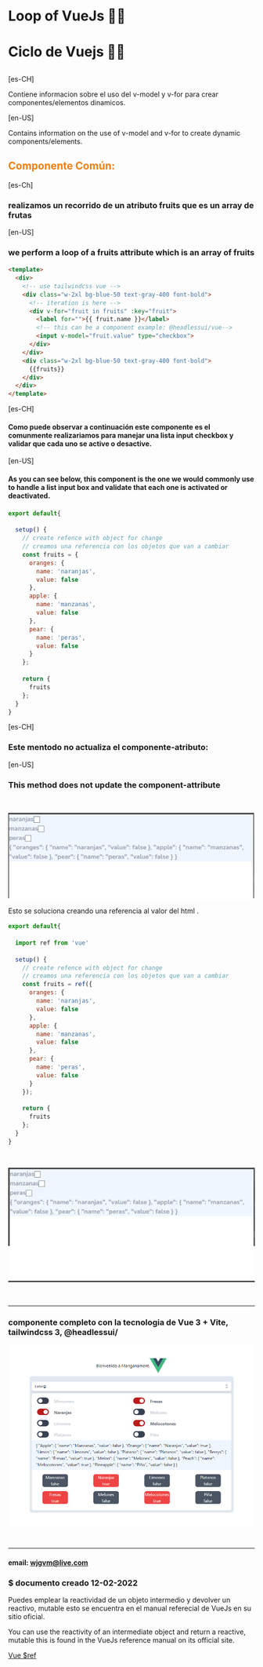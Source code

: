 # Loop of VueJs 🧙‍♂️ 
# Ciclo de Vuejs 🧙‍♂️

## 
[es-CH]
<p>Contiene informacion sobre el uso del v-model y v-for para crear componentes/elementos dinamicos.</p>

[en-US]
<p>Contains information on the use of v-model and v-for to create dynamic components/elements.</p>

<div style="color: #f08010; font-weight: 900;">

## Componente Común:

</div>

[es-Ch]
### realizamos un recorrido de un atributo fruits que es un array de frutas

[en-US]
### we perform a loop of a fruits attribute which is an array of fruits

``` html
<template>
  <div>
    <!-- use tailwindcss vue -->
    <div class="w-2xl bg-blue-50 text-gray-400 font-bold">
      <!-- iteration is here -->
      <div v-for="fruit in fruits" :key="fruit">
        <label for="">{{ fruit.name }}</label>
        <!-- this can be a component example: @headlessui/vue-->
        <input v-model="fruit.value" type="checkbox">
      </div>
    </div>
    <div class="w-2xl bg-blue-50 text-gray-400 font-bold">
      {{fruits}}
    </div>
  </div>
</template>
```

[es-CH]
#### Como puede observar a continuación este componente es el comunmente realizariamos para manejar una lista input checkbox y validar que cada uno se active o desactive.

[en-US]
#### As you can see below, this component is the one we would commonly use to handle a list input box and validate that each one is activated or deactivated.

``` js
export default{

  setup() {
    // create refence with object for change
    // creamos una referencia con los objetos que van a cambiar
    const fruits = {
      oranges: {
        name: 'naranjas',
        value: false
      },
      apple: {
        name: 'manzanas',
        value: false
      },
      pear: {
        name: 'peras',
        value: false
      }
    };

    return {
      fruits
    };
  }
}

```

[es-CH]
### Este mentodo no actualiza el componente-atributo: 

[en-US]
### This method does not update the component-attribute


<br />
<div style="with:200px; background-color:#fff; heigth: 200px;">

![blue](./src/assets/ezgif-3-719c390c89.gif)

</div>


Esto se soluciona creando una referencia al valor del html .

```` js
export default{

  import ref from 'vue'

  setup() {
    // create refence with object for change
    // creamos una referencia con los objetos que van a cambiar
    const fruits = ref({
      oranges: {
        name: 'naranjas',
        value: false
      },
      apple: {
        name: 'manzanas',
        value: false
      },
      pear: {
        name: 'peras',
        value: false
      }
    });

    return {
      fruits
    };
  }
}

````
<br />
<div style="with:200px; background-color:#fff; heigth: 200px;">

![blue](./src/assets/ezgif-3-a67269d8b0.gif)

</div>
<br>
<hr>

### componente completo con la tecnologia de Vue 3 + Vite, tailwindcss 3, @headlessui/

<div style="with:200px; background-color:#fff; heigth: 200px;">

![blue](./src/assets/componente_completo.png)

</div>
<br>

<hr>

#### email: wjgvm@live.com
### $ documento creado 12-02-2022

Puedes emplear la reactividad de un objeto intermedio y devolver un reactivo, mutable esto se encuentra en el manual referecial de VueJs en su sitio oficial.

You can use the reactivity of an intermediate object and return a reactive, mutable this is found in the VueJs reference manual on its official site.

[Vue $ref](https://vuejs.org/api/reactivity-core.html#ref)

